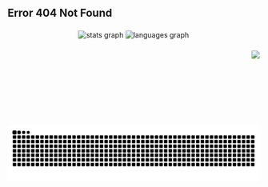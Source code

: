 <h2 align="left">Error 404 Not Found</h2>

###

<div align="center">
  <img src="https://github-readme-stats.vercel.app/api?username=l5n0&hide_title=false&hide_rank=false&show_icons=true&include_all_commits=true&count_private=true&disable_animations=false&theme=dracula&locale=en&hide_border=false" height="150" alt="stats graph"  />
  <img src="https://github-readme-stats.vercel.app/api/top-langs?username=l5n0&locale=en&hide_title=false&layout=compact&card_width=320&langs_count=5&theme=dracula&hide_border=false" height="150" alt="languages graph"  />
</div>

###

<img align="right" height="150" src="https://media.tenor.com/QXYL8hZsv0IAAAAi/eating-the-pet-collective.gif"  />

###

<br clear="both">

<img src="https://raw.githubusercontent.com/l5n0/l5n0/output/snake.svg" alt="Snake animation" />

###
